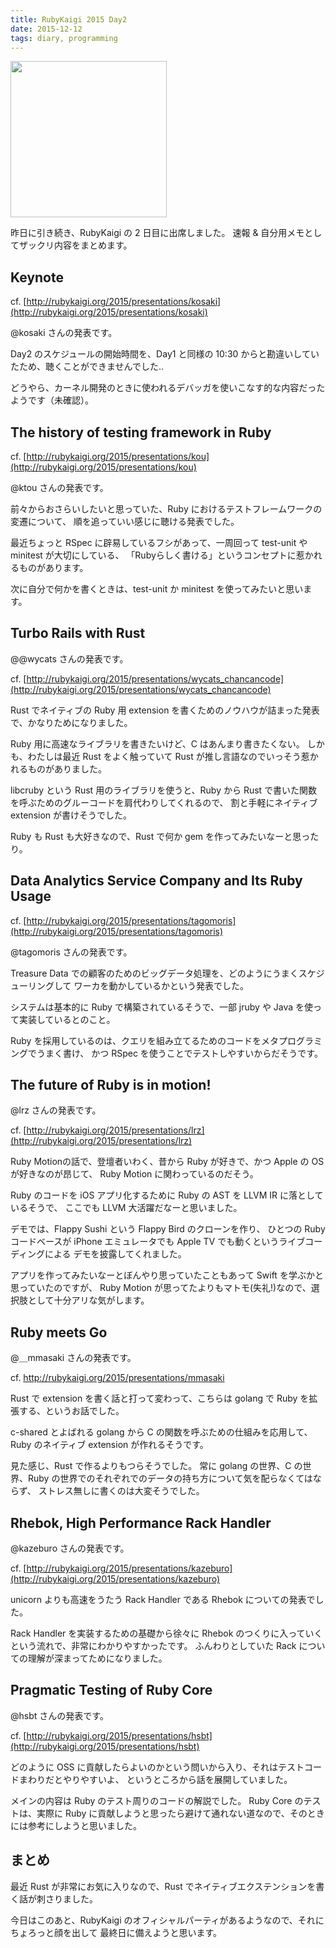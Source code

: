 ```yaml
---
title: RubyKaigi 2015 Day2
date: 2015-12-12
tags: diary, programming
---
```


<img src="/images/2015/12/12/rubykaigi-day2/sushi.png" style="width: 250px;">

昨日に引き続き、RubyKaigi の 2 日目に出席しました。
速報 & 自分用メモとしてザックリ内容をまとめます。

## Keynote

cf. [http://rubykaigi.org/2015/presentations/kosaki](http://rubykaigi.org/2015/presentations/kosaki)

@kosaki さんの発表です。

Day2 のスケジュールの開始時間を、Day1 と同様の 10:30 からと勘違いしていたため、聴くことができませんでした..

どうやら、カーネル開発のときに使われるデバッガを使いこなす的な内容だったようです（未確認）。

## The history of testing framework in Ruby

cf. [http://rubykaigi.org/2015/presentations/kou](http://rubykaigi.org/2015/presentations/kou)

@ktou さんの発表です。

前々からおさらいしたいと思っていた、Ruby におけるテストフレームワークの変遷について、
順を追っていい感じに聴ける発表でした。

最近ちょっと RSpec に辟易しているフシがあって、一周回って test-unit や minitest が大切にしている、
「Rubyらしく書ける」というコンセプトに惹かれるものがあります。

次に自分で何かを書くときは、test-unit か minitest を使ってみたいと思います。

## Turbo Rails with Rust

@@wycats さんの発表です。

cf. [http://rubykaigi.org/2015/presentations/wycats_chancancode](http://rubykaigi.org/2015/presentations/wycats_chancancode)

Rust でネイティブの Ruby 用 extension を書くためのノウハウが詰まった発表で、かなりためになりました。

Ruby 用に高速なライブラリを書きたいけど、C はあんまり書きたくない。
しかも、わたしは最近 Rust をよく触っていて Rust が推し言語なのでいっそう惹かれるものがありました。

libcruby という Rust 用のライブラリを使うと、Ruby から Rust で書いた関数を呼ぶためのグルーコードを肩代わりしてくれるので、
割と手軽にネイティブ extension が書けそうでした。

Ruby も Rust も大好きなので、Rust で何か gem を作ってみたいなーと思ったり。

## Data Analytics Service Company and Its Ruby Usage

cf. [http://rubykaigi.org/2015/presentations/tagomoris](http://rubykaigi.org/2015/presentations/tagomoris)

@tagomoris さんの発表です。

Treasure Data での顧客のためのビッグデータ処理を、どのようにうまくスケジューリングして
ワーカを動かしているかという発表でした。

システムは基本的に Ruby で構築されているそうで、一部 jruby や Java を使って実装しているとのこと。

Ruby を採用しているのは、クエリを組み立てるためのコードをメタプログラミングでうまく書け、
かつ RSpec を使うことでテストしやすいからだそうです。

## The future of Ruby is in motion!

@lrz さんの発表です。

cf. [http://rubykaigi.org/2015/presentations/lrz](http://rubykaigi.org/2015/presentations/lrz)

Ruby Motionの話で、登壇者いわく、昔から Ruby が好きで、かつ Apple の OS が好きなのが昂じて、
Ruby Motion に関わっているのだそう。

Ruby のコードを iOS アプリ化するために Ruby の AST を LLVM IR に落としているそうで、
ここでも LLVM 大活躍だなーと思いました。

デモでは、Flappy Sushi という Flappy Bird のクローンを作り、
ひとつの Ruby コードベースが iPhone エミュレータでも Apple TV でも動くというライブコーディングによる
デモを披露してくれました。

アプリを作ってみたいなーとぼんやり思っていたこともあって Swift を学ぶかと思っていたのですが、
Ruby Motion が思ってたよりもマトモ(失礼!)なので、選択肢として十分アリな気がします。

## Ruby meets Go

@＿mmasaki さんの発表です。

cf. http://rubykaigi.org/2015/presentations/mmasaki

Rust で extension を書く話と打って変わって、こちらは golang で Ruby を拡張する、というお話でした。

c-shared とよばれる golang から C の関数を呼ぶための仕組みを応用して、Ruby のネイティブ extension が作れるそうです。

見た感じ、Rust で作るよりもつらそうでした。
常に golang の世界、C の世界、Ruby の世界でのそれぞれでのデータの持ち方について気を配らなくてはならず、
ストレス無しに書くのは大変そうでした。

## Rhebok, High Performance Rack Handler

@kazeburo さんの発表です。

cf. [http://rubykaigi.org/2015/presentations/kazeburo](http://rubykaigi.org/2015/presentations/kazeburo)

unicorn よりも高速をうたう Rack Handler である Rhebok についての発表でした。

Rack Handler を実装するための基礎から徐々に Rhebok のつくりに入っていくという流れで、非常にわかりやすかったです。
ふんわりとしていた Rack についての理解が深まってためになりました。

## Pragmatic Testing of Ruby Core

@hsbt さんの発表です。

cf. [http://rubykaigi.org/2015/presentations/hsbt](http://rubykaigi.org/2015/presentations/hsbt)

どのように OSS に貢献したらよいのかという問いから入り、それはテストコードまわりだとやりやすいよ、
というところから話を展開していました。

メインの内容は Ruby のテスト周りのコードの解説でした。
Ruby Core のテストは、実際に Ruby に貢献しようと思ったら避けて通れない道なので、そのときには参考にしようと思いました。

## まとめ

最近 Rust が非常にお気に入りなので、Rust でネイティブエクステンションを書く話が刺さりました。

今日はこのあと、RubyKaigi のオフィシャルパーティがあるようなので、それにちょろっと顔を出して
最終日に備えようと思います。
